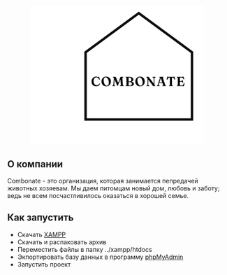 <p align="center"><img src="https://raw.githubusercontent.com/OlyaLazareva/Combonate/main/image/logo.png" width="400"></a></p>

## О компании
Combonate - это организация, которая занимается пепредачей животных хозяевам. Мы даем питомцам новый дом, любовь и заботу; ведь не всем посчастливилось оказаться в хорошей семье.

## Как запустить
- Скачать [XAMPP](https://www.apachefriends.org/ru/index.html)
- Скачать и распаковать архив
- Переместить файлы в папку ../xampp/htdocs
- Экпортировать базу данных в программу [phpMyAdmin](http://localhost/phpmyadmin/)
- Запустить проект
